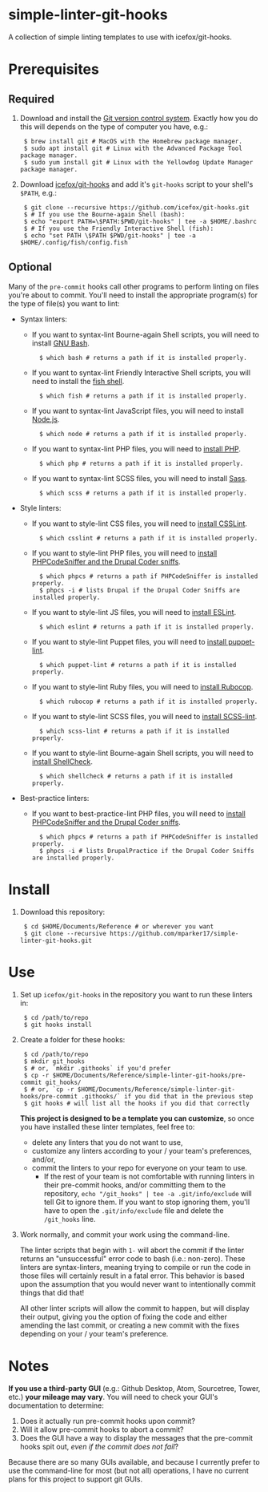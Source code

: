 # simple-linter-git-hooks

A collection of simple linting templates to use with icefox/git-hooks.

# Prerequisites

## Required

1. Download and install the [Git version control system](https://git-scm.com/).
    Exactly how you do this will depends on the type of computer you have, e.g.:

        $ brew install git # MacOS with the Homebrew package manager.
        $ sudo apt install git # Linux with the Advanced Package Tool package manager.
        $ sudo yum install git # Linux with the Yellowdog Update Manager package manager.

2. Download [icefox/git-hooks](https://github.com/icefox/git-hooks) and add
    it's `git-hooks` script to your shell's `$PATH`, e.g.:

        $ git clone --recursive https://github.com/icefox/git-hooks.git
        $ # If you use the Bourne-again Shell (bash):
        $ echo "export PATH=\$PATH:$PWD/git-hooks" | tee -a $HOME/.bashrc
        $ # If you use the Friendly Interactive Shell (fish):
        $ echo "set PATH \$PATH $PWD/git-hooks" | tee -a $HOME/.config/fish/config.fish

## Optional

Many of the `pre-commit` hooks call other programs to perform linting on files
you're about to commit. You'll need to install the appropriate program(s) for
the type of file(s) you want to lint:

* Syntax linters:
    * If you want to syntax-lint Bourne-again Shell scripts, you will need to
        install [GNU Bash](https://www.gnu.org/software/bash/).

            $ which bash # returns a path if it is installed properly.

    * If you want to syntax-lint Friendly Interactive Shell scripts, you will
        need to install the [fish shell](http://fishshell.com/).

            $ which fish # returns a path if it is installed properly.

    * If you want to syntax-lint JavaScript files, you will need to install
        [Node.js](https://nodejs.org/).

            $ which node # returns a path if it is installed properly.

    * If you want to syntax-lint PHP files, you will need to
        [install PHP](http://php.net/manual/install.php).

            $ which php # returns a path if it is installed properly.

    * If you want to syntax-lint SCSS files, you will need to install
        [Sass](https://github.com/sass/sass#using).

            $ which scss # returns a path if it is installed properly.

* Style linters:
    * If you want to style-lint CSS files, you will need to
        [install CSSLint](https://github.com/CSSLint/csslint/wiki/Command-line-interface).

            $ which csslint # returns a path if it is installed properly.

    * If you want to style-lint PHP files, you will need to
        [install PHPCodeSniffer and the Drupal Coder sniffs](https://www.drupal.org/node/1419988).

            $ which phpcs # returns a path if PHPCodeSniffer is installed properly.
            $ phpcs -i # lists Drupal if the Drupal Coder Sniffs are installed properly.

    * If you want to style-lint JS files, you will need to
        [install ESLint](http://eslint.org/docs/user-guide/getting-started#local-installation-and-usage).

            $ which eslint # returns a path if it is installed properly.

    * If you want to style-lint Puppet files, you will need to
        [install puppet-lint](https://github.com/rodjek/puppet-lint#installation).

            $ which puppet-lint # returns a path if it is installed properly.

    * If you want to style-lint Ruby files, you will need to
        [install Rubocop](https://github.com/bbatsov/rubocop#installation).

            $ which rubocop # returns a path if it is installed properly.

    * If you want to style-lint SCSS files, you will need to
        [install SCSS-lint](https://github.com/brigade/scss-lint#installation).

            $ which scss-lint # returns a path if it is installed properly.

    * If you want to style-lint Bourne-again Shell scripts, you will need to
        [install ShellCheck](https://github.com/koalaman/shellcheck#installing).

            $ which shellcheck # returns a path if it is installed properly.

* Best-practice linters:
    * If you want to best-practice-lint PHP files, you will need to
        [install PHPCodeSniffer and the Drupal Coder sniffs](https://www.drupal.org/node/1419988).

            $ which phpcs # returns a path if PHPCodeSniffer is installed properly.
            $ phpcs -i # lists DrupalPractice if the Drupal Coder Sniffs are installed properly.

# Install

1. Download this repository:

        $ cd $HOME/Documents/Reference # or wherever you want
        $ git clone --recursive https://github.com/mparker17/simple-linter-git-hooks.git

# Use

1. Set up `icefox/git-hooks` in the repository you want to run these linters in:

        $ cd /path/to/repo
        $ git hooks install

2. Create a folder for these hooks:

        $ cd /path/to/repo
        $ mkdir git_hooks
        $ # or, `mkdir .githooks` if you'd prefer
        $ cp -r $HOME/Documents/Reference/simple-linter-git-hooks/pre-commit git_hooks/
        $ # or, `cp -r $HOME/Documents/Reference/simple-linter-git-hooks/pre-commit .githooks/` if you did that in the previous step
        $ git hooks # will list all the hooks if you did that correctly

    **This project is designed to be a template you can customize**, so once you
    have installed these linter templates, feel free to:

    * delete any linters that you do not want to use,
    * customize any linters according to your / your team's preferences, and/or,
    * commit the linters to your repo for everyone on your team to use.
        * If the rest of your team is not comfortable with running linters in
            their pre-commit hooks, and/or committing them to the repository,
            `echo "/git_hooks" | tee -a .git/info/exclude` will tell Git to
            ignore them. If you want to stop ignoring them, you'll have to open
            the `.git/info/exclude` file and delete the `/git_hooks` line.

3. Work normally, and commit your work using the command-line.

    The linter scripts that begin with `1-` will abort the commit if the linter
    returns an "unsuccessful" error code to bash (i.e.: non-zero). These linters
    are syntax-linters, meaning trying to compile or run the code in those files
    will certainly result in a fatal error. This behavior is based upon the
    assumption that you would never want to intentionally commit things that did
    that!

    All other linter scripts will allow the commit to happen, but will display
    their output, giving you the option of fixing the code and either amending
    the last commit, or creating a new commit with the fixes depending on your /
    your team's preference.

# Notes

**If you use a third-party GUI** (e.g.: Github Desktop, Atom, Sourcetree, Tower,
etc.) **your mileage may vary**. You will need to check your GUI's documentation
to determine:

1. Does it actually run pre-commit hooks upon commit?
2. Will it allow pre-commit hooks to abort a commit?
3. Does the GUI have a way to display the messages that the pre-commit hooks
    spit out, *even if the commit does not fail*?

Because there are so many GUIs available, and because I currently prefer to use
the command-line for most (but not all) operations, I have no current plans for
this project to support git GUIs.
